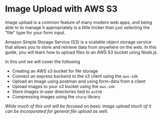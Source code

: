 # Image Upload with AWS S3

Image upload is a common feature of many modern web apps, and being able to to manage it appropriately is a little tricker than just selecting the "file" type for your form input.

Amazon Simple Storage Service (S3) is a scalable object storage service that allows you to store and retrieve data from anywhere on the web. In this guide, you will learn how to upload files to an AWS S3 bucket using Node.js.

In this unit we will cover the following
- Creating an AWS s3 bucket for file storage
- Connect an express backend to the s3 client using the `aws-sdk`
- Upload an image using postman and using form-data from a client
- Upload images to your s3 bucket using the `aws-sdk`
- Store images in user directories tied to `auth0`
- Compressing images using the `sharp` library

*While much of this unit will be focused on basic image upload much of it can be incorporated for general file upload as well.*

